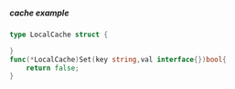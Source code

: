 ##### cache example
```go
type LocalCache struct {

}
func(*LocalCache)Set(key string,val interface{})bool{
    return false;
}
```